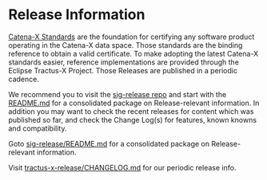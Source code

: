 # Release Information

[Catena-X Standards](https://catena-x.net/de/standard-library) are the foundation for certifying any software product operating in the Catena-X data space. Those standards are the binding reference to obtain a valid certificate. To make adopting the latest Catena-X standards easier, reference implementations are provided through the Eclipse Tractus-X Project. Those Releases are published in a periodic cadence.

We recommend you to visit the [sig-release repo](https://github.com/eclipse-tractusx/sig-release) and start with the [README.md](https://github.com/eclipse-tractusx/sig-release/blob/main/README.md) for a consolidated package on Release-relevant information.
In addition you may want to check the recent releases for content which was published so far, and check the Change Log(s) for features, known knowns and compatibility.

Goto [sig-release/README.md](https://github.com/eclipse-tractusx/sig-release/blob/main/README.md) for a consolidated package on Release-relevant information.

Visit [tractus-x-release/CHANGELOG.md](https://github.com/eclipse-tractusx/tractus-x-release/blob/main/CHANGELOG.md) for our periodic release info.
